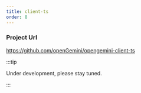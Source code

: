 ```yaml
---
title: client-ts
order: 8
---
```


### **Project Url**

https://github.com/openGemini/opengemini-client-ts



:::tip

Under development, please stay tuned.

:::
